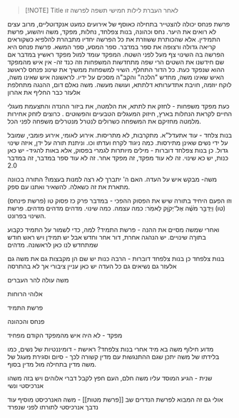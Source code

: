 
> [!NOTE] Title
> לאחר העברת לילות חמישי תשפה לפרשה זו

פרשת פנחס יכולה להצטייר בתחילה כאוסף של אירועים כמעט אנקדוטליים, מרוב עצים לא רואים את היער.
נחס וכהונה, בנות צפלחד, נחלות, מפקד, משה ויהשוע, פרשת התמידין.
אלא שהכותרת ששוזרת את כל הפרשה יחדיו מתבהרת להלפיא כשקוראים קריאה גדולה ורצופה את ספר במדבר. ספר המסע, ספר המשא.
פרשת פנחס היא הפרשה בה השינוי צף מעל לפני השטח.
המפקד עומד למול מפקד ראשיץ במדבר
אם שם חידשנו את השטים הרי שפה מתחדשות המשפחות
וזה כנד זה- אין איש מהמפקד ההוא שנפקד כעת. כל הדור התחלף.
השיוי למשפחות ממשיך את שינונ פנחס
לראושנ האיש שאינו משה, מחדש "הלכה" והקב"ה מסכים על ידיו. לראשונה איש שאינו משה, לוקח יוזמה, חויבת אתדערותא דלתתא, ועושה מעשה.
משה נאלם דום, ההנגה מתחלפת
אלעזר כבר החליף את אהרון

כעת מפקד משפחות - לחזק את לתתא, את הלמטה, את ביזור ההנדה והתצעמת מעגלי החיים לקראת הנחלות בארץ, חיזוק המעגלים הטבעיים והפשוטים . כרוצים לזחק אחירות מלמטה מחזיקם את המשפחה
כשרולים לנטרל מנטרלים משפחה לפני הכל.

בנות צלחד - עוד אתעדל"א. מתקרבות, לא מתריסות. אירוע לאומי, אירוע פומבי, שמובל על ידי נשים שאינן מתירסות. כמה ניגוד לקרח ועדתו וכו.
וניתנת תורה על ידן, איזה שינוי גדול.
כן בנות צפלחד דוברות - מילים מיותרות לגמרי בפסוק, אלא באות להגיד- יש כאן כנות, יש כא שינוי. 
זה לא עוד מפקד, זה מפקד אחר.
זה לא עוד ספר במדבר, זה במדבר 2.0

משה- מבקש איש על העדה. האם ה' יתברך לא רצה למנות בעצמו? התורה בכוונה מתארת את זה כשאלה. להשאיר ואתנו עם ספק.

וזו הפעם היחיד בתורה שיש את הפסוק ההפכי -
במדבר פרק כז פסוק טו (פרשת פינחס)
(טו) וַיְדַבֵּ֣ר מֹשֶׁ֔ה אֶל־יְקֹוָ֖ק לֵאמֹֽר: 
כמה עצמה. כמה שינוי. מדהים מדהים מדהים. פרשת השינוי בפרונט.

ואחרי שמשה מסיים את ההנה -
פרשת התמיד?
למה, כדי לשמור על התמיד כקבוע בתוךה שינויים.
יש הנהגה אחרת, דור אחר וחדש
אבל יש תמידן
ויש ראש חודש שמתחדש לנו כאן לראשונה.
מדהים




בנות צלפחד
כן בנות צלפחד דוברות - הרבה כנות יש שם
הן מקבצות גם את משה גם אלעזר גם נשיאים גם כל העדה
יש כאן עניין ציבורי
אך לא בהתרסה


משה עולה להר העברים 

אלוהי הרוחות

פרשת התמיד

פנחס והכהונה

מפקד - לא היה איש מהמפקד הקודם 
מפחיד 


מדוע חילוף משה בא מיד אחרי בנות צלפחד?
ראישת - דומיננטיות של נשים, כמו בלידתו של משה
יתכן שגם ההתנגשות עם מדין קשורה לכך - סיום וסגירת מעגל של משה מדין בתחילה מול מדין בסוף.

שנית - הגיע המוסד עליו משה חלם, העם חפץ לקבל דברי אלוהים
ויש בזה משהו אנרכיסטי ונשי

אולי גם זה המבוא לפרשת הנדרים שב [[פרשת מטות]] - משה האנרכיסט מוסיף עוד נדבך אנרכיסטי לתורתו לפני שנפרד